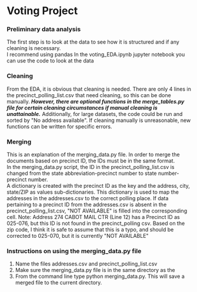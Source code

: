 # Voting Project

### Preliminary data analysis
The first step is to look at the data to see how it is structured and if any cleaning is necessary.  
I recommend using pandas
In the voting_EDA.ipynb jupyter notebook you can use the code to look at the data 

### Cleaning
From the EDA, it is obvious that cleaning is needed.
There are only 4 lines in the precinct_polling_list.csv that need cleaning, so this can be done manually.
***However, there are optional functions in the merge_tables.py file for certain cleaning circumstances 
if manual cleaning is unattainable.***
Additionally, for large datasets, the code could be run and sorted by "No address available".  If cleaning manually is 
unreasonable, new functions can be written for specific errors.

### Merging
This is an explanation of the merging_data.py file.
In order to merge the documents based on precinct ID, the IDs must be in the same format.  
In the merging_data.py script, the ID in the precinct_polling_list.csv is changed from the state abbreviation-precinct number
to state number-precinct number.  
A dictionary is created with the precinct ID as the key and the address, city, state/ZIP as values sub-dictionaries.
This dictionary is used to map the addresses in the addresses.csv to the correct polling place.
If data pertaining to a precinct ID from the addresses.csv is absent in the precinct_polling_list.csv, 
"NOT AVAILABLE" is filled into the corresponding cell.
Note: Address 274 CABOT MAIL CTR (Line 12) has a Precinct ID as 025-076, but this ID is not found in the precinct_polling csv.  Based on the zip code, I think it is safe to assume that this is a typo, and should be corrected to 025-070, but it is currently "NOT AVAILABLE"

### Instructions on using the merging_data.py file
1. Name the files addresses.csv and precinct_polling_list.csv 
2. Make sure the merging_data.py file is in the same directory as the 
3. From the command line type python merging_data.py.  This will save a merged file to the current directory.

